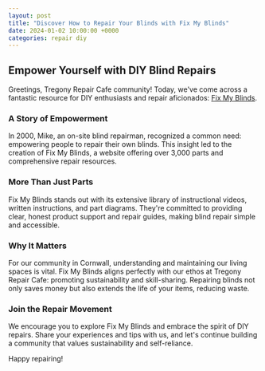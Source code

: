 ```yaml
---
layout: post
title: "Discover How to Repair Your Blinds with Fix My Blinds"
date: 2024-01-02 10:00:00 +0000
categories: repair diy
---
```


## Empower Yourself with DIY Blind Repairs

Greetings, Tregony Repair Cafe community! Today, we've come across a fantastic resource for DIY enthusiasts and repair aficionados: [Fix My Blinds](https://fixmyblinds.com).

### A Story of Empowerment

In 2000, Mike, an on-site blind repairman, recognized a common need: empowering people to repair their own blinds. This insight led to the creation of Fix My Blinds, a website offering over 3,000 parts and comprehensive repair resources.

### More Than Just Parts

Fix My Blinds stands out with its extensive library of instructional videos, written instructions, and part diagrams. They're committed to providing clear, honest product support and repair guides, making blind repair simple and accessible.

### Why It Matters

For our community in Cornwall, understanding and maintaining our living spaces is vital. Fix My Blinds aligns perfectly with our ethos at Tregony Repair Cafe: promoting sustainability and skill-sharing. Repairing blinds not only saves money but also extends the life of your items, reducing waste.

### Join the Repair Movement

We encourage you to explore Fix My Blinds and embrace the spirit of DIY repairs. Share your experiences and tips with us, and let's continue building a community that values sustainability and self-reliance.

Happy repairing!
